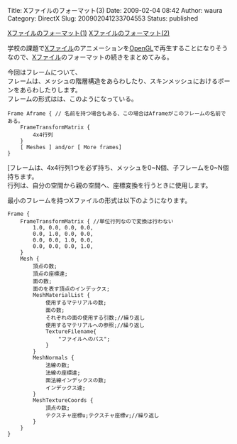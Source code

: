 Title: Xファイルのフォーマット(3)
Date: 2009-02-04 08:42
Author: waura
Category: DirectX
Slug: 200902041233704553
Status: published

[Xファイルのフォーマット(1)](200703241174740494.html)
[Xファイルのフォーマット(2)](200703251174775823.html)

学校の課題で[Xファイル](http://d.hatena.ne.jp/keyword/X%A5%D5%A5%A1%A5%A4%A5%EB)のアニメーションを[OpenGL](http://d.hatena.ne.jp/keyword/OpenGL)で再生することになりそうなので、[Xファイル](http://d.hatena.ne.jp/keyword/X%A5%D5%A5%A1%A5%A4%A5%EB)のフォーマットの続きをまとめてみる。

今回はフレームについて、  
フレームは、メッシュの階層構造をあらわしたり、スキンメッシュにおけるボーンをあらわしたりします。  
フレームの形式はは、このようになっている。

```
Frame Aframe { // 名前を持つ場合もある、この場合はAframeがこのフレームの名前である。
    FrameTransformMatrix {
        4x4行列
    }
    [ Meshes ] and/or [ More frames]
}
```

[フレームは、4x4行列1つを必ず持ち、メッシュを0\~N個、子フレームを0\~N個持ちます。  
行列は、自分の空間から親の空間へ、座標変換を行うときに使用します。

最小のフレームを持つXファイルの形式は以下のようになります。

    Frame {
        FrameTransformMatrix { //単位行列なので変換は行わない
            1.0, 0.0, 0.0, 0.0,
            0.0, 1.0, 0.0, 0.0,
            0.0, 0.0, 1.0, 0.0,
            0.0, 0.0, 0.0, 1.0,
        }
        Mesh {
            頂点の数;
            頂点の座標達;
            面の数;
            面のを表す頂点のインデックス;
            MeshMaterialList {
                使用するマテリアルの数;
                面の数;
                それぞれの面の使用する引数;//繰り返し
                使用するマテリアルへの参照;//繰り返し
                TextureFilename{
                    "ファイルへのパス";
                }
            }
            MeshNormals {
                法線の数;
                法線の座標達;
                面法線インデックスの数;
                インデックス達;
            }
            MeshTextureCoords {
                頂点の数;
                テクスチャ座標u;テクスチャ座標v;//繰り返し
            }
        }
    }
